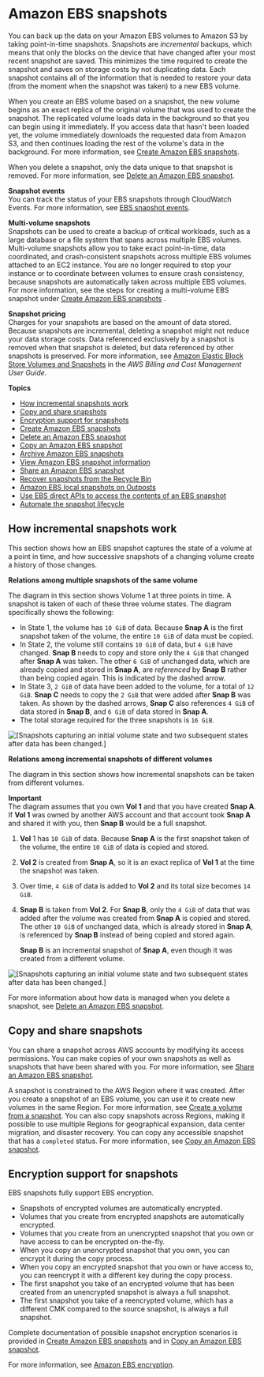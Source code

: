 # Amazon EBS snapshots<a name="EBSSnapshots"></a>

You can back up the data on your Amazon EBS volumes to Amazon S3 by taking point\-in\-time snapshots\. Snapshots are *incremental* backups, which means that only the blocks on the device that have changed after your most recent snapshot are saved\. This minimizes the time required to create the snapshot and saves on storage costs by not duplicating data\. Each snapshot contains all of the information that is needed to restore your data \(from the moment when the snapshot was taken\) to a new EBS volume\. 

When you create an EBS volume based on a snapshot, the new volume begins as an exact replica of the original volume that was used to create the snapshot\. The replicated volume loads data in the background so that you can begin using it immediately\. If you access data that hasn't been loaded yet, the volume immediately downloads the requested data from Amazon S3, and then continues loading the rest of the volume's data in the background\. For more information, see [Create Amazon EBS snapshots](ebs-creating-snapshot.md)\.

When you delete a snapshot, only the data unique to that snapshot is removed\. For more information, see [Delete an Amazon EBS snapshot](ebs-deleting-snapshot.md)\.

**Snapshot events**  
You can track the status of your EBS snapshots through CloudWatch Events\. For more information, see [EBS snapshot events](ebs-cloud-watch-events.md#snapshot-events)\.

**Multi\-volume snapshots**  
Snapshots can be used to create a backup of critical workloads, such as a large database or a file system that spans across multiple EBS volumes\. Multi\-volume snapshots allow you to take exact point\-in\-time, data coordinated, and crash\-consistent snapshots across multiple EBS volumes attached to an EC2 instance\. You are no longer required to stop your instance or to coordinate between volumes to ensure crash consistency, because snapshots are automatically taken across multiple EBS volumes\. For more information, see the steps for creating a multi\-volume EBS snapshot under [Create Amazon EBS snapshots](ebs-creating-snapshot.md) \.

**Snapshot pricing**  
Charges for your snapshots are based on the amount of data stored\. Because snapshots are incremental, deleting a snapshot might not reduce your data storage costs\. Data referenced exclusively by a snapshot is removed when that snapshot is deleted, but data referenced by other snapshots is preserved\. For more information, see [Amazon Elastic Block Store Volumes and Snapshots](https://docs.aws.amazon.com/awsaccountbilling/latest/aboutv2/checklistforunwantedcharges.html#checkebsvolumes) in the *AWS Billing and Cost Management User Guide*\.

**Topics**
+ [How incremental snapshots work](#how_snapshots_work)
+ [Copy and share snapshots](#copy-and-share)
+ [Encryption support for snapshots](#encryption-support)
+ [Create Amazon EBS snapshots](ebs-creating-snapshot.md)
+ [Delete an Amazon EBS snapshot](ebs-deleting-snapshot.md)
+ [Copy an Amazon EBS snapshot](ebs-copy-snapshot.md)
+ [Archive Amazon EBS snapshots](snapshot-archive.md)
+ [View Amazon EBS snapshot information](ebs-describing-snapshots.md)
+ [Share an Amazon EBS snapshot](ebs-modifying-snapshot-permissions.md)
+ [Recover snapshots from the Recycle Bin](recycle-bin-working-with-snaps.md)
+ [Amazon EBS local snapshots on Outposts](snapshots-outposts.md)
+ [Use EBS direct APIs to access the contents of an EBS snapshot](ebs-accessing-snapshot.md)
+ [Automate the snapshot lifecycle](automating-snapshots.md)

## How incremental snapshots work<a name="how_snapshots_work"></a>

This section shows how an EBS snapshot captures the state of a volume at a point in time, and how successive snapshots of a changing volume create a history of those changes\.

 **Relations among multiple snapshots of the same volume** 

The diagram in this section shows Volume 1 at three points in time\. A snapshot is taken of each of these three volume states\. The diagram specifically shows the following:
+ In State 1, the volume has `10 GiB` of data\. Because **Snap A** is the first snapshot taken of the volume, the entire `10 GiB` of data must be copied\.
+ In State 2, the volume still contains `10 GiB` of data, but `4 GiB` have changed\. **Snap B** needs to copy and store only the `4 GiB` that changed after **Snap A** was taken\. The other `6 GiB` of unchanged data, which are already copied and stored in **Snap A**, are *referenced* by **Snap B** rather than being copied again\. This is indicated by the dashed arrow\.
+ In State 3, `2 GiB` of data have been added to the volume, for a total of `12 GiB`\. **Snap C** needs to copy the `2 GiB` that were added after **Snap B** was taken\. As shown by the dashed arrows, **Snap C** also references `4 GiB` of data stored in **Snap B**, and `6 GiB` of data stored in **Snap A**\. 
+ The total storage required for the three snapshots is `16 GiB`\.

![\[Snapshots capturing an initial volume state and two subsequent states after data has been changed.\]](http://docs.aws.amazon.com/AWSEC2/latest/UserGuide/images/snapshot_1a.png)

 **Relations among incremental snapshots of different volumes** 

The diagram in this section shows how incremental snapshots can be taken from different volumes\.

**Important**  
The diagram assumes that you own **Vol 1** and that you have created **Snap A**\. If **Vol 1** was owned by another AWS account and that account took **Snap A** and shared it with you, then **Snap B** would be a full snapshot\.

1. **Vol** 1 has `10 GiB` of data\. Because **Snap A** is the first snapshot taken of the volume, the entire `10 GiB` of data is copied and stored\.

1. **Vol 2** is created from **Snap A**, so it is an exact replica of **Vol 1** at the time the snapshot was taken\.

1. Over time, `4 GiB` of data is added to **Vol 2** and its total size becomes `14 GiB`\.

1. **Snap B** is taken from **Vol 2**\. For **Snap B**, only the `4 GiB` of data that was added after the volume was created from **Snap A** is copied and stored\. The other `10 GiB` of unchanged data, which is already stored in **Snap A**, is referenced by **Snap B** instead of being copied and stored again\.

   **Snap B** is an incremental snapshot of **Snap A**, even though it was created from a different volume\.

![\[Snapshots capturing an initial volume state and two subsequent states after data has been changed.\]](http://docs.aws.amazon.com/AWSEC2/latest/UserGuide/images/snapshot_1c.png)

For more information about how data is managed when you delete a snapshot, see [Delete an Amazon EBS snapshot](ebs-deleting-snapshot.md)\.

## Copy and share snapshots<a name="copy-and-share"></a>

You can share a snapshot across AWS accounts by modifying its access permissions\. You can make copies of your own snapshots as well as snapshots that have been shared with you\. For more information, see [Share an Amazon EBS snapshot](ebs-modifying-snapshot-permissions.md)\.

A snapshot is constrained to the AWS Region where it was created\. After you create a snapshot of an EBS volume, you can use it to create new volumes in the same Region\. For more information, see [Create a volume from a snapshot](ebs-creating-volume.md#ebs-create-volume-from-snapshot)\. You can also copy snapshots across Regions, making it possible to use multiple Regions for geographical expansion, data center migration, and disaster recovery\. You can copy any accessible snapshot that has a `completed` status\. For more information, see [Copy an Amazon EBS snapshot](ebs-copy-snapshot.md)\.

## Encryption support for snapshots<a name="encryption-support"></a>

EBS snapshots fully support EBS encryption\.
+ Snapshots of encrypted volumes are automatically encrypted\.
+ Volumes that you create from encrypted snapshots are automatically encrypted\.
+ Volumes that you create from an unencrypted snapshot that you own or have access to can be encrypted on\-the\-fly\.
+ When you copy an unencrypted snapshot that you own, you can encrypt it during the copy process\.
+ When you copy an encrypted snapshot that you own or have access to, you can reencrypt it with a different key during the copy process\.
+ The first snapshot you take of an encrypted volume that has been created from an unencrypted snapshot is always a full snapshot\.
+ The first snapshot you take of a reencrypted volume, which has a different CMK compared to the source snapshot, is always a full snapshot\.

Complete documentation of possible snapshot encryption scenarios is provided in [Create Amazon EBS snapshots](ebs-creating-snapshot.md) and in [Copy an Amazon EBS snapshot](ebs-copy-snapshot.md)\.

For more information, see [Amazon EBS encryption](EBSEncryption.md)\.